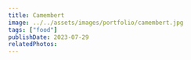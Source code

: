 ```yaml
---
title: Camembert
image: ../../assets/images/portfolio/camembert.jpg
tags: ["food"]
publishDate: 2023-07-29
relatedPhotos:
---
```

